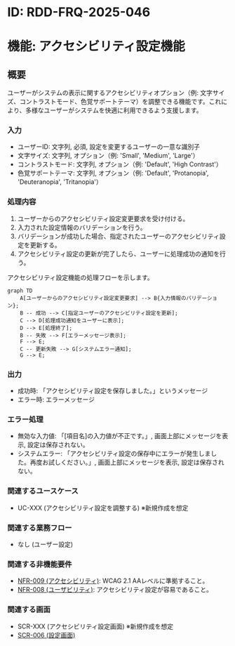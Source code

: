 # ID: RDD-FRQ-2025-046

# 機能: アクセシビリティ設定機能

## 概要

ユーザーがシステムの表示に関するアクセシビリティオプション（例: 文字サイズ、コントラストモード、色覚サポートテーマ）を調整できる機能です。これにより、多様なユーザーがシステムを快適に利用できるよう支援します。

### 入力

- ユーザーID: 文字列, 必須, 設定を変更するユーザーの一意な識別子
- 文字サイズ: 文字列, オプション（例: 'Small', 'Medium', 'Large'）
- コントラストモード: 文字列, オプション（例: 'Default', 'High Contrast'）
- 色覚サポートテーマ: 文字列, オプション（例: 'Default', 'Protanopia',
  'Deuteranopia', 'Tritanopia'）

### 処理内容

1. ユーザーからのアクセシビリティ設定変更要求を受け付ける。
1. 入力された設定情報のバリデーションを行う。
1. バリデーションが成功した場合、指定されたユーザーのアクセシビリティ設定を更新する。
1. アクセシビリティ設定の更新が完了したら、ユーザーに処理成功の通知を行う。

アクセシビリティ設定機能の処理フローを示します。

```mermaid
graph TD
    A[ユーザーからのアクセシビリティ設定変更要求] --> B{入力情報のバリデーション};
    B -- 成功 --> C[指定ユーザーのアクセシビリティ設定を更新];
    C --> D[処理成功通知をユーザーに表示];
    D --> E[処理終了];
    B -- 失敗 --> F[エラーメッセージ表示];
    F --> E;
    C -- 更新失敗 --> G[システムエラー通知];
    G --> E;
```

### 出力

- 成功時: 「アクセシビリティ設定を保存しました。」というメッセージ
- エラー時: エラーメッセージ

### エラー処理

- 無効な入力値: 「[項目名]の入力値が不正です。」, 画面上部にメッセージを表示, 設定は保存されない。
- システムエラー: 「アクセシビリティ設定の保存中にエラーが発生しました。再度お試しください。」, 画面上部にメッセージを表示, 設定は保存されない。

### 関連するユースケース

- UC-XXX (アクセシビリティ設定を調整する) ※新規作成を想定

### 関連する業務フロー

- なし (ユーザー設定)

### 関連する非機能要件

- [NFR-009 (アクセシビリティ)](../non-functional-requirements/nfr-009-accessibility.md):
  WCAG 2.1 AAレベルに準拠すること。
- [NFR-008 (ユーザビリティ)](../non-functional-requirements/nfr-008-usability.md): アクセシビリティ設定が容易であること。

### 関連する画面

- SCR-XXX (アクセシビリティ設定画面) ※新規作成を想定
- [SCR-006 (設定画面)](../screens/scr-006-settings-screen.md)
